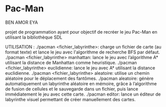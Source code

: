 # Pac-Man
BEN AMOR EYA 

projet de programmation ayant pour objectif de recréer le jeu Pac-Man en utilisant la bibliothèque SDL


UTILISATION :
./pacman <fichier_labyrinthe>: charge un fichier de carte (au format texte) et lance le jeu avec l'algorithme de recherche BFS par défaut.   
./pacman <fichier_labyrinthe> manhattan: lance le jeu avec l’algorithme A* utilisant la distance de Manhattan comme heuristique.
./pacman <fichier_labyrinthe> euclidienne: lance le jeu avec A* utilisant la distance euclidienne.
./pacman <fichier_labyrinthe> aleatoire: utilise un chemin aléatoire pour le déplacement des fantômes.
./pacman aleatoire: génère automatiquement un labyrinthe aléatoire en mémoire, grâce à l’algorithme de fusion de cellules et le sauvegarde dans un fichier, puis lance immédiatement le jeu avec cette carte.
./pacman editor: lance un éditeur de labyrinthe visuel permettant de créer manuellement des cartes.

